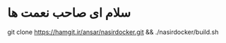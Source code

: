 # سلام ای صاحب نعمت ها
git clone https://hamgit.ir/ansar/nasirdocker.git && ./nasirdocker/build.sh

